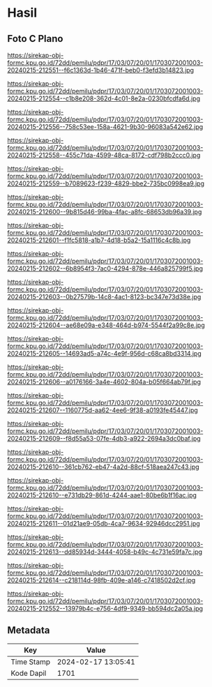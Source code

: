 # Hasil

## Foto C Plano

https://sirekap-obj-formc.kpu.go.id/72dd/pemilu/pdpr/17/03/07/20/01/1703072001003-20240215-212551--f6c1363d-1b46-471f-beb0-f3efd3b14823.jpg

https://sirekap-obj-formc.kpu.go.id/72dd/pemilu/pdpr/17/03/07/20/01/1703072001003-20240215-212554--c1b8e208-362d-4c01-8e2a-0230bfcdfa6d.jpg

https://sirekap-obj-formc.kpu.go.id/72dd/pemilu/pdpr/17/03/07/20/01/1703072001003-20240215-212556--758c53ee-158a-4621-9b30-96083a542e62.jpg

https://sirekap-obj-formc.kpu.go.id/72dd/pemilu/pdpr/17/03/07/20/01/1703072001003-20240215-212558--455c71da-4599-48ca-8172-cdf798b2ccc0.jpg

https://sirekap-obj-formc.kpu.go.id/72dd/pemilu/pdpr/17/03/07/20/01/1703072001003-20240215-212559--b7089623-f239-4829-bbe2-735bc0998ea9.jpg

https://sirekap-obj-formc.kpu.go.id/72dd/pemilu/pdpr/17/03/07/20/01/1703072001003-20240215-212600--9b815d46-99ba-4fac-a8fc-68653db96a39.jpg

https://sirekap-obj-formc.kpu.go.id/72dd/pemilu/pdpr/17/03/07/20/01/1703072001003-20240215-212601--f1fc5818-a1b7-4d18-b5a2-15a1116c4c8b.jpg

https://sirekap-obj-formc.kpu.go.id/72dd/pemilu/pdpr/17/03/07/20/01/1703072001003-20240215-212602--6b8954f3-7ac0-4294-878e-446a825799f5.jpg

https://sirekap-obj-formc.kpu.go.id/72dd/pemilu/pdpr/17/03/07/20/01/1703072001003-20240215-212603--0b27579b-14c8-4ac1-8123-bc347e73d38e.jpg

https://sirekap-obj-formc.kpu.go.id/72dd/pemilu/pdpr/17/03/07/20/01/1703072001003-20240215-212604--ae68e09a-e348-464d-b974-5544f2a99c8e.jpg

https://sirekap-obj-formc.kpu.go.id/72dd/pemilu/pdpr/17/03/07/20/01/1703072001003-20240215-212605--14693ad5-a74c-4e9f-956d-c68ca8bd3314.jpg

https://sirekap-obj-formc.kpu.go.id/72dd/pemilu/pdpr/17/03/07/20/01/1703072001003-20240215-212606--a0176166-3a4e-4602-804a-b05f664ab79f.jpg

https://sirekap-obj-formc.kpu.go.id/72dd/pemilu/pdpr/17/03/07/20/01/1703072001003-20240215-212607--1160775d-aa62-4ee6-9f38-a0193fe45447.jpg

https://sirekap-obj-formc.kpu.go.id/72dd/pemilu/pdpr/17/03/07/20/01/1703072001003-20240215-212609--f8d55a53-07fe-4db3-a922-2694a3dc0baf.jpg

https://sirekap-obj-formc.kpu.go.id/72dd/pemilu/pdpr/17/03/07/20/01/1703072001003-20240215-212610--361cb762-eb47-4a2d-88cf-518aea247c43.jpg

https://sirekap-obj-formc.kpu.go.id/72dd/pemilu/pdpr/17/03/07/20/01/1703072001003-20240215-212610--e731db29-861d-4244-aae1-80be6b1f16ac.jpg

https://sirekap-obj-formc.kpu.go.id/72dd/pemilu/pdpr/17/03/07/20/01/1703072001003-20240215-212611--01d21ae9-05db-4ca7-9634-92946dcc2951.jpg

https://sirekap-obj-formc.kpu.go.id/72dd/pemilu/pdpr/17/03/07/20/01/1703072001003-20240215-212613--dd85934d-3444-4058-b49c-4c731e59fa7c.jpg

https://sirekap-obj-formc.kpu.go.id/72dd/pemilu/pdpr/17/03/07/20/01/1703072001003-20240215-212614--c218114d-98fb-409e-a146-c7418502d2cf.jpg

https://sirekap-obj-formc.kpu.go.id/72dd/pemilu/pdpr/17/03/07/20/01/1703072001003-20240215-212552--13979b4c-e756-4df9-9349-bb594dc2a05a.jpg


## Metadata

| Key        | Value               |
| ---------- | ------------------- |
| Time Stamp | 2024-02-17 13:05:41 |
| Kode Dapil | 1701                |



